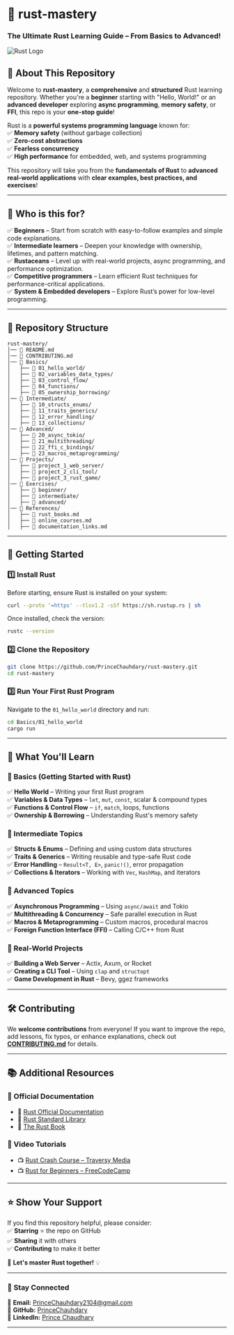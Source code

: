 # 🚀 rust-mastery
### The Ultimate Rust Learning Guide – From Basics to Advanced!  

![Rust Logo](https://upload.wikimedia.org/wikipedia/commons/d/d5/Rust_programming_language_black_logo.svg)  

## 📖 About This Repository  
Welcome to **rust-mastery**, a **comprehensive** and **structured** Rust learning repository. Whether you're a **beginner** starting with "Hello, World!" or an **advanced developer** exploring **async programming**, **memory safety**, or **FFI**, this repo is your **one-stop guide**!  

Rust is a **powerful systems programming language** known for:  
✅ **Memory safety** (without garbage collection)  
✅ **Zero-cost abstractions**  
✅ **Fearless concurrency**  
✅ **High performance** for embedded, web, and systems programming  

This repository will take you from the **fundamentals of Rust** to **advanced real-world applications** with **clear examples, best practices, and exercises**!  

---

## 🎯 Who is this for?  
✅ **Beginners** – Start from scratch with easy-to-follow examples and simple code explanations.  
✅ **Intermediate learners** – Deepen your knowledge with ownership, lifetimes, and pattern matching.  
✅ **Rustaceans** – Level up with real-world projects, async programming, and performance optimization.  
✅ **Competitive programmers** – Learn efficient Rust techniques for performance-critical applications.  
✅ **System & Embedded developers** – Explore Rust’s power for low-level programming.  

---

## 📂 Repository Structure  
```
rust-mastery/
│── 📜 README.md          
│── 📜 CONTRIBUTING.md    
│── 📂 Basics/           
│   ├── 📂 01_hello_world/
│   ├── 📂 02_variables_data_types/
│   ├── 📂 03_control_flow/
│   ├── 📂 04_functions/
│   ├── 📂 05_ownership_borrowing/
│── 📂 Intermediate/      
│   ├── 📂 10_structs_enums/
│   ├── 📂 11_traits_generics/
│   ├── 📂 12_error_handling/
│   ├── 📂 13_collections/
│── 📂 Advanced/          
│   ├── 📂 20_async_tokio/
│   ├── 📂 21_multithreading/
│   ├── 📂 22_ffi_c_bindings/
│   ├── 📂 23_macros_metaprogramming/
│── 📂 Projects/          
│   ├── 📂 project_1_web_server/
│   ├── 📂 project_2_cli_tool/
│   ├── 📂 project_3_rust_game/
│── 📂 Exercises/        
│   ├── 📂 beginner/
│   ├── 📂 intermediate/
│   ├── 📂 advanced/
│── 📂 References/       
│   ├── 📜 rust_books.md
│   ├── 📜 online_courses.md
│   ├── 📜 documentation_links.md
```

---

## 🚀 Getting Started  

### **1️⃣ Install Rust**  
Before starting, ensure Rust is installed on your system:  
```sh
curl --proto '=https' --tlsv1.2 -sSf https://sh.rustup.rs | sh
```
Once installed, check the version:  
```sh
rustc --version
```

### **2️⃣ Clone the Repository**  
```sh
git clone https://github.com/PrinceChauhdary/rust-mastery.git
cd rust-mastery
```

### **3️⃣ Run Your First Rust Program**  
Navigate to the `01_hello_world` directory and run:  
```sh
cd Basics/01_hello_world
cargo run
```

---

## 📖 What You'll Learn  

### **🔹 Basics (Getting Started with Rust)**  
✅ **Hello World** – Writing your first Rust program  
✅ **Variables & Data Types** – `let`, `mut`, `const`, scalar & compound types  
✅ **Functions & Control Flow** – `if`, `match`, loops, functions  
✅ **Ownership & Borrowing** – Understanding Rust's memory safety  

### **🔹 Intermediate Topics**  
✅ **Structs & Enums** – Defining and using custom data structures  
✅ **Traits & Generics** – Writing reusable and type-safe Rust code  
✅ **Error Handling** – `Result<T, E>`, `panic!()`, error propagation  
✅ **Collections & Iterators** – Working with `Vec`, `HashMap`, and iterators  

### **🔹 Advanced Topics**  
✅ **Asynchronous Programming** – Using `async/await` and Tokio  
✅ **Multithreading & Concurrency** – Safe parallel execution in Rust  
✅ **Macros & Metaprogramming** – Custom macros, procedural macros  
✅ **Foreign Function Interface (FFI)** – Calling C/C++ from Rust  

### **🔹 Real-World Projects**  
✅ **Building a Web Server** – Actix, Axum, or Rocket  
✅ **Creating a CLI Tool** – Using `clap` and `structopt`  
✅ **Game Development in Rust** – Bevy, ggez frameworks  

---

## 🛠 Contributing  

We **welcome contributions** from everyone! If you want to improve the repo, add lessons, fix typos, or enhance explanations, check out **[CONTRIBUTING.md](./CONTRIBUTING.md)** for details.  

---

## 📚 Additional Resources  

### 🔗 Official Documentation  
- 📌 [Rust Official Documentation](https://doc.rust-lang.org/)  
- 📌 [Rust Standard Library](https://doc.rust-lang.org/std/)  
- 📌 [The Rust Book](https://doc.rust-lang.org/book/)  

### 🎥 Video Tutorials  
- 📺 [Rust Crash Course – Traversy Media](https://www.youtube.com/watch?v=zF34dRivLOw)  
- 📺 [Rust for Beginners – FreeCodeCamp](https://www.youtube.com/watch?v=ygL_xcavzQ4)  

---

## ⭐️ Show Your Support  
If you find this repository helpful, please consider:  
✅ **Starring** ⭐ the repo on GitHub  
✅ **Sharing** it with others  
✅ **Contributing** to make it better  

🚀 **Let's master Rust together!** 💡  

---

### **🔗 Stay Connected**  
📧 **Email:** PrinceChauhdary2104@gmail.com  
🐙 **GitHub:** [PrinceChauhdary](https://github.com/PrinceChauhdary)  
💼 **LinkedIn:** [Prince Chaudhary](https://www.linkedin.com/in/prince-chaudhary-3b875a1a8/)  

---

